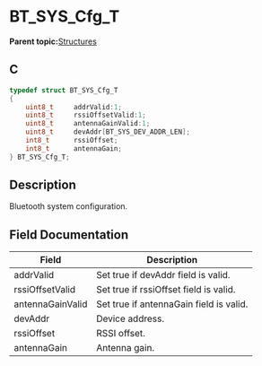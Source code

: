 # BT\_SYS\_Cfg\_T

**Parent topic:**[Structures](GUID-2E5A432D-3327-49F3-86C5-ED32E0EE0630.md)

## C

```c
typedef struct BT_SYS_Cfg_T
{
    uint8_t     addrValid:1;
    uint8_t     rssiOffsetValid:1;
    uint8_t     antennaGainValid:1;
    uint8_t     devAddr[BT_SYS_DEV_ADDR_LEN];
    int8_t      rssiOffset;
    int8_t      antennaGain;
} BT_SYS_Cfg_T;
```

## Description

Bluetooth system configuration.

## Field Documentation

|Field|Description|
|-----|-----------|
|addrValid|Set true if devAddr field is valid.|
|rssiOffsetValid|Set true if rssiOffset field is valid.|
|antennaGainValid|Set true if antennaGain field is valid.|
|devAddr|Device address.|
|rssiOffset|RSSI offset.|
|antennaGain|Antenna gain.|

